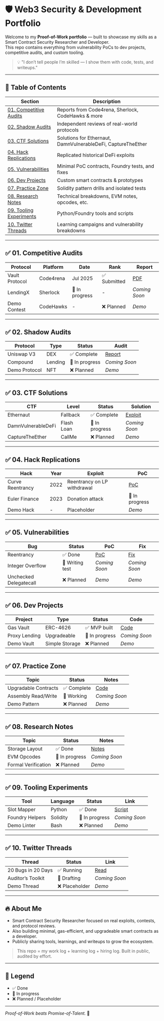 # 🛡️ Web3 Security & Development Portfolio

Welcome to my **Proof-of-Work portfolio** — built to showcase my skills as a Smart Contract Security Researcher and Developer.  
This repo contains everything from vulnerability PoCs to dev projects, competitive audits, and custom tooling.

> 💡 "I don’t tell people I’m skilled — I show them with code, tests, and writeups."

---

## 📁 Table of Contents

| Section | Description |
|--------|-------------|
| [01. Competitive Audits](#01-competitive-audits) | Reports from Code4rena, Sherlock, CodeHawks & more |
| [02. Shadow Audits](#02-shadow-audits) | Independent reviews of real-world protocols |
| [03. CTF Solutions](#03-ctf-solutions) | Solutions for Ethernaut, DamnVulnerableDeFi, CaptureTheEther |
| [04. Hack Replications](#04-hack-replications) | Replicated historical DeFi exploits |
| [05. Vulnerabilities](#05-vulnerabilities) | Minimal PoC contracts, Foundry tests, and fixes |
| [06. Dev Projects](#06-dev-projects) | Custom smart contracts & prototypes |
| [07. Practice Zone](#07-practice-zone) | Solidity pattern drills and isolated tests |
| [08. Research Notes](#08-research-notes) | Technical breakdowns, EVM notes, opcodes, etc. |
| [09. Tooling Experiments](#09-tooling-experiments) | Python/Foundry tools and scripts |
| [10. Twitter Threads](#10-twitter-threads) | Learning campaigns and vulnerability breakdowns |

---

## ✅ 01. Competitive Audits

| Protocol | Platform | Date | Rank | Report |
|----------|----------|------|------|--------|
| Vault Protocol | Code4rena | Jul 2025 | ✅ Submitted | [PDF](./01-competitive-audits/code4rena/2025-07-vault-protocol/my-findings.pdf) |
| LendingX | Sherlock | 🚧 In progress | - | _Coming Soon_ |
| Demo Contest | CodeHawks | - | ❌ Planned | _Demo_ |

---

## ✅ 02. Shadow Audits

| Protocol | Type | Status | Audit |
|----------|------|--------|--------|
| Uniswap V3 | DEX | ✅ Complete | [Report](./02-shadow-audits/uniswap-v3/audit-report.md) |
| Compound | Lending | 🚧 In progress | _Coming Soon_ |
| Demo Protocol | NFT | ❌ Planned | _Demo_ |

---

## ✅ 03. CTF Solutions

| CTF | Level | Status | Solution |
|-----|-------|--------|----------|
| Ethernaut | Fallback | ✅ Complete | [Exploit](./03-ctf-solutions/ethernaut/01-fallback/exploit.t.sol) |
| DamnVulnerableDeFi | Flash Loan | 🚧 In progress | _Coming Soon_ |
| CaptureTheEther | CallMe | ❌ Planned | _Demo_ |

---

## ✅ 04. Hack Replications

| Hack | Year | Exploit | PoC |
|------|------|---------|-----|
| Curve Reentrancy | 2022 | Reentrancy on LP withdrawal | [PoC](./04-hack-replications/curve-2022-reentrancy/test/CurveExploit.t.sol) |
| Euler Finance | 2023 | Donation attack | 🚧 In progress |
| Demo Hack | - | Placeholder | _Demo_ |

---

## ✅ 05. Vulnerabilities

| Bug | Status | PoC | Fix |
|-----|--------|-----|-----|
| Reentrancy | ✅ Done | [PoC](./05-vulnerabilities/reentrancy/test/Reentrancy.t.sol) | [Fix](./05-vulnerabilities/reentrancy/fix.md) |
| Integer Overflow | 🚧 Writing test | _Coming Soon_ | _Coming Soon_ |
| Unchecked Delegatecall | ❌ Planned | _Demo_ | _Demo_ |

---

## ✅ 06. Dev Projects

| Project | Type | Status | Code |
|---------|------|--------|------|
| Gas Vault | ERC-4626 | ✅ MVP built | [Code](./06-dev-projects/gas-optimized-vault) |
| Proxy Lending | Upgradeable | 🚧 In progress | _Coming Soon_ |
| Demo Vault | Simple Storage | ❌ Planned | _Demo_ |

---

## ✅ 07. Practice Zone

| Topic | Status | Notes |
|-------|--------|-------|
| Upgradable Contracts | ✅ Complete | [Code](./07-practice-zone/upgradable-contracts) |
| Assembly Read/Write | 🚧 Working | _Coming Soon_ |
| Demo Pattern | ❌ Planned | _Demo_ |

---

## ✅ 08. Research Notes

| Topic | Status | Notes |
|-------|--------|-------|
| Storage Layout | ✅ Done | [Notes](./08-research-notes/storage-layout.md) |
| EVM Opcodes | 🚧 In progress | _Coming Soon_ |
| Formal Verification | ❌ Planned | _Demo_ |

---

## ✅ 09. Tooling Experiments

| Tool | Language | Status | Link |
|------|----------|--------|------|
| Slot Mapper | Python | ✅ Done | [Script](./09-tooling-experiments/slot-mapper/analyzer.py) |
| Foundry Helpers | Solidity | 🚧 In progress | _Coming Soon_ |
| Demo Linter | Bash | ❌ Planned | _Demo_ |

---

## ✅ 10. Twitter Threads

| Thread | Status | Link |
|--------|--------|------|
| 20 Bugs in 20 Days | ✅ Running | [Read](./10-twitter-threads/20-bugs-in-20-days.md) |
| Auditor’s Toolkit | 🚧 Drafting | _Coming Soon_ |
| Demo Thread | ❌ Placeholder | _Demo_ |

---

## 🔥 About Me

- Smart Contract Security Researcher focused on real exploits, contests, and protocol reviews.
- Also building minimal, gas-efficient, and upgradeable smart contracts as a developer.
- Publicly sharing tools, learnings, and writeups to grow the ecosystem.

> This repo = my work log + learning log + hiring log. Built in public, audited by effort.

---

## 🧠 Legend

- ✅ Done  
- 🚧 In progress  
- ❌ Planned / Placeholder

---

_Proof-of-Work beats Promise-of-Talent._ 🚀
